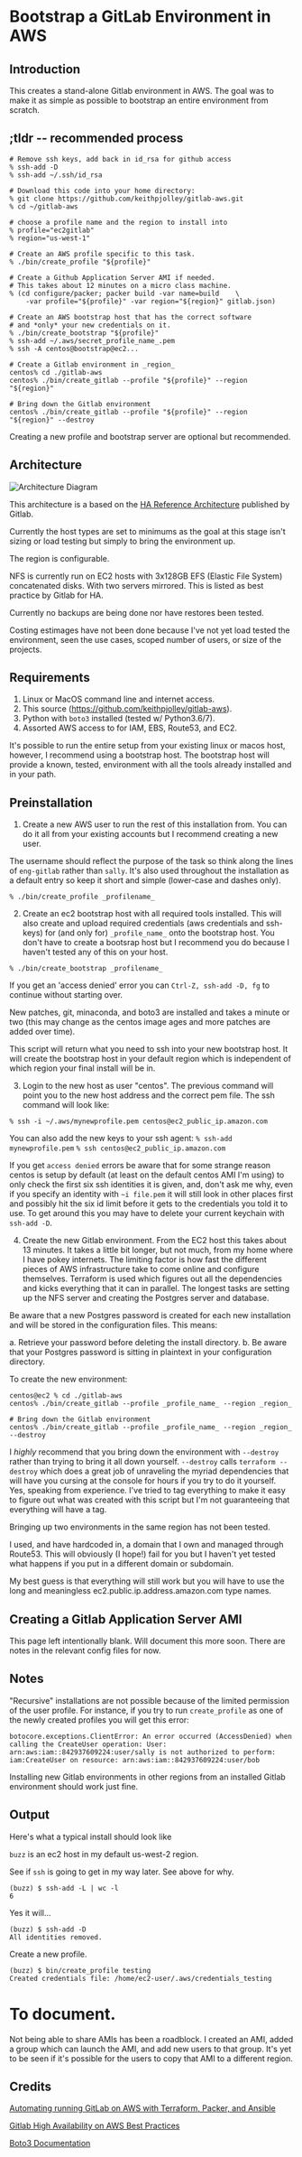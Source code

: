 # Bootstrap a GitLab Environment in AWS

## Introduction

This creates a stand-alone Gitlab environment in AWS. The goal was to make it
as simple as possible to bootstrap an entire environment from scratch.

## ;tldr -- recommended process


```
# Remove ssh keys, add back in id_rsa for github access
% ssh-add -D
% ssh-add ~/.ssh/id_rsa

# Download this code into your home directory:
% git clone https://github.com/keithpjolley/gitlab-aws.git
% cd ~/gitlab-aws

# choose a profile name and the region to install into
% profile="ec2gitlab"
% region="us-west-1"

# Create an AWS profile specific to this task.
% ./bin/create_profile "${profile}"

# Create a Github Application Server AMI if needed.
# This takes about 12 minutes on a micro class machine.
% (cd configure/packer; packer build -var name=build    \
    -var profile="${profile}" -var region="${region}" gitlab.json)

# Create an AWS bootstrap host that has the correct software
# and *only* your new credentials on it.
% ./bin/create_bootstrap "${profile}"
% ssh-add ~/.aws/secret_profile_name_.pem
% ssh -A centos@bootstrap@ec2...

# Create a Gitlab environment in _region_
centos% cd ./gitlab-aws
centos% ./bin/create_gitlab --profile "${profile}" --region "${region}"

# Bring down the Gitlab environment
centos% ./bin/create_gitlab --profile "${profile}" --region "${region}" --destroy
```

Creating a new profile and bootstrap server are optional but recommended.


## Architecture
![Architecture Diagram](extras/images/architecture.png)


This architecture is a based on the [HA Reference Architecture](https://docs.gitlab.com/ee/university/high-availability/aws/)
published by Gitlab.

Currently the host types are set to minimums as the goal at this stage isn't sizing or load testing but simply
to bring the environment up.

The region is configurable.

NFS is currently run on EC2 hosts with 3x128GB EFS (Elastic File System) concatenated disks. With two servers
mirrored. This is listed as best practice by Gitlab for HA.

Currently no backups are being done nor have restores been tested.

Costing estimages have not been done because I've not yet load tested the environment, seen the use cases, scoped
number of users, or size of the projects.


## Requirements

1. Linux or MacOS command line and internet access.
2. This source (https://github.com/keithpjolley/gitlab-aws).
3. Python with `boto3` installed (tested w/ Python3.6/7).
4. Assorted AWS access to for IAM, EBS, Route53, and EC2.

It's possible to run the entire setup from your existing linux
or macos host, however, I recommend using a bootstrap host.
The bootstrap host will provide a known, tested, environment
with all the tools already installed and in your path.

## Preinstallation

1. Create a new AWS user to run the rest of this installation from. You can
do it all from your existing accounts but I recommend creating a new user.

The username should reflect the purpose of the task so think along the lines
of `eng-gitlab` rather than `sally`. It's also used throughout the installation
as a default entry so keep it short and simple (lower-case and dashes only).

`% ./bin/create_profile _profilename_`

2. Create an ec2 bootstrap host with all required tools installed.
This will also create and upload required credentials (aws credentials
and ssh-keys) for (and only for) `_profile_name_` onto the bootstrap
host. You don't have to create a bootsrap host but I recommend you
do because I haven't tested any of this on your host.

`% ./bin/create_bootstrap _profilename_`

If you get an 'access denied' error you can `Ctrl-Z, ssh-add -D, fg`
to continue without starting over.

New patches, git, minaconda, and boto3 are installed and takes a 
minute or two (this may change as the centos image ages and
more patches are added over time).

This script will return what you need to ssh into your new bootstrap
host. It will create the bootstrap host in your default region which
is independent of which region your final install will be in.

3. Login to the new host as user "centos". The previous command will
point you to the new host address and the correct pem file. The ssh
command will look like:

`% ssh -i ~/.aws/mynewprofile.pem centos@ec2_public_ip.amazon.com`

You can also add the new keys to your ssh agent:
`% ssh-add mynewprofile.pem`
`% ssh centos@ec2_public_ip.amazon.com`

If you get `access denied` errors be aware that for some strange
reason centos is setup by default (at least on the default centos
AMI I'm using) to only check the first six ssh identities it is
given, and, don't ask me why, even if you specify an identity with
`~i file.pem` it will still look in other places first and possibly
hit the six id limit before it gets to the credentials you told it
to use. To get around this you may have to delete your current
keychain with `ssh-add -D`.

4. Create the new Gitlab environment. From the EC2 host this takes
about 13 minutes. It takes a little bit longer, but not much, from
my home where I have pokey internets. The limiting factor is how
fast the different pieces of AWS infrastructure take to come online
and configure themselves. Terraform is used which figures out all
the dependencies and kicks everything that it can in parallel. The
longest tasks are setting up the NFS server and creating the Postgres
server and database.

Be aware that a new Postgres password is created for each new
installation and will be stored in the configuration files. This 
means:

a. Retrieve your password before deleting the install directory.
b. Be aware that your Postgres password is sitting in plaintext
       in your configuration directory.

To create the new environment:
```
centos@ec2 % cd ./gitlab-aws
centos% ./bin/create_gitlab --profile _profile_name_ --region _region_

# Bring down the Gitlab environment
centos% ./bin/create_gitlab --profile _profile_name_ --region _region_ --destroy
```

I *highly* recommend that you bring down the environment with `--destroy`
rather than trying to bring it all down yourself. `--destroy` calls
`terraform --destroy` which does a great job of unraveling the myriad
dependencies that will have you cursing at the console for hours if
you try to do it yourself. Yes, speaking from experience. I've tried to
tag everything to make it easy to figure out what was created with this
script but I'm not guaranteeing that everything will have a tag.

Bringing up two environments in the same region has not been tested.

I used, and have hardcoded in, a domain that I own and managed through
Route53. This will obviously (I hope!) fail for you but I haven't yet
tested what happens if you put in a different domain or subdomain.

My best guess is that everything will still work but you will have to
use the long and meaningless ec2.public.ip.address.amazon.com type
names.


## Creating a Gitlab Application Server AMI

This page left intentionally blank. Will document this more soon. There are notes in
the relevant config files for now.


## Notes
"Recursive" installations are not possible because of the limited permission of the user profile. For instance,
if you try to run `create_profile` as one of the newly created profiles you will get this error:
```
botocore.exceptions.ClientError: An error occurred (AccessDenied) when calling the CreateUser operation: User: arn:aws:iam::842937609224:user/sally is not authorized to perform: iam:CreateUser on resource: arn:aws:iam::842937609224:user/bob
```
Installing new Gitlab environments in other regions from an installed Gitlab environment should work just fine.


## Output

Here's what a typical install should look like

`buzz` is an ec2 host in my default us-west-2 region.

See if `ssh` is going to get in my way later. See above for why.
```
(buzz) $ ssh-add -L | wc -l
6
```

Yes it will...
```
(buzz) $ ssh-add -D
All identities removed.
```

Create a new profile.
```
(buzz) $ bin/create_profile testing
Created credentials file: /home/ec2-user/.aws/credentials_testing
```

# To document.

Not being able to share AMIs has been a roadblock. I created an AMI, added a group which can
launch the AMI, and add new users to that group. It's yet to be seen if it's possible for
the users to copy that AMI to a different region.










## Credits

[Automating running GitLab on AWS with Terraform, Packer, and
Ansible](https://medium.com/@aloisbarreras_18569/automating-running-gitlab-on-aws-with-terraform-packer-and-ansible-bf1c8724ebea)

[Gitlab High Availability on AWS Best Practices](https://docs.gitlab.com/ee/university/high-availability/aws/)

[Boto3 Documentation](https://boto3.amazonaws.com/v1/documentation/api/latest/index.html)



